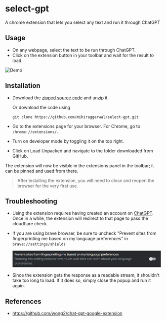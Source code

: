 # select-gpt

A chrome extension that lets you select any text and run it through ChatGPT

## Usage

- On any webpage, select the text to be run through ChatGPT.
- Click on the extension button in your toolbar and wait for the result to load.

![Demo](./assets/gifs/demo.gif)

## Installation

- Download the [zipped source code](https://github.com/mihiraggarwal/select-gpt/archive/refs/heads/main.zip) and unzip it.

  Or download the code using

  ```
  git clone https://github.com/mihiraggarwal/select-gpt.git
  ```

- Go to the extensions page for your browser. For Chrome, go to `chrome://extensions/`.
- Turn on developer mode by toggling it on the top right.
- Click on Load Unpacked and navigate to the folder downloaded from GitHub.
  
The extension will now be visible in the extensions panel in the toolbar; it can be pinned and used from there.

> After installing the extension, you will need to close and reopen the browser for the very first use.

## Troubleshooting

- Using the extension requires having created an account on [ChatGPT](https://chat.openai.com). Once in a while, the extension will redirect to that page to pass the cloudflare check.
- If you are using brave browser, be sure to uncheck "Prevent sites from fingerprinting me based on my language preferences" in `brave://settings/shields`
  
  ![Brave troubleshooting](./assets/imgs/brave-troubleshooting.png)

- Since the extension gets the response as a readable stream, it shouldn't take too long to load. If it does so, simply close the popup and run it again.

## References

- <https://github.com/wong2/chat-gpt-google-extension>

